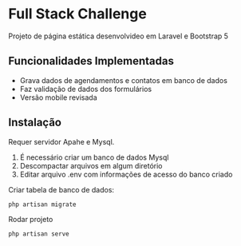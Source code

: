 # Full Stack Challenge

Projeto de página estática desenvolvideo em Laravel e Bootstrap 5


## Funcionalidades Implementadas

- Grava dados de agendamentos e contatos em banco de dados
- Faz validação de dados dos formulários
- Versão mobile revisada

## Instalação

Requer servidor Apahe e Mysql.

1. É necessário criar um banco de dados Mysql
2. Descompactar arquivos em algum diretório
3. Editar arquivo .env com informações de acesso do banco criado

Criar tabela de banco de dados: 

```sh
php artisan migrate
```

Rodar projeto

```sh
php artisan serve
```